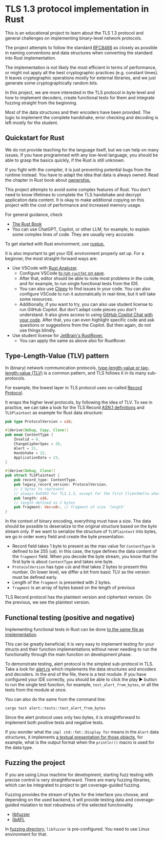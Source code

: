 # TLS 1.3 protocol implementation in Rust

This is an educational project to learn about the TLS 1.3 protocol and general challenges on implementing binary-level
network protocols.

The project attempts to follow the standard [RFC8466](https://datatracker.ietf.org/doc/html/rfc8446) as closely as
possible in naming conventions and data structures when converting the standard into Rust implementation.

The implementation is not likely the most efficient in terms of performance, or might not apply all the best
cryptographic
practices (e.g. constant times).
It leaves cryptographic operations mostly for external libraries, and we just generate some cryptographically random
bits.

In this project, we are more interested in the TLS protocol in byte level and how to implement decoders, create
functional tests for them and integrate fuzzing straight from the beginning.

Most of the data structures and their encoders have been provided. The logic to implement the complete handshake, error
checking
and decoding is left mostly for the student.

## Quickstart for Rust

We do not provide teaching for the language itself, but we can help on many issues.
If you have programmed with any low-level language, you should be able to grasp the basics quickly, if the Rust is still
unknown.

If you fight with the compiler, it is just preventing potential bugs from the runtime instead.
You have to adapt the idea that data is always owned.
Read the chapter in Rust book about [ownership.](https://doc.rust-lang.org/book/ch04-00-understanding-ownership.html)

This project attempts to avoid some complex features of Rust.
You don't need to know lifetimes to complete the TLS handshake and decrypt application data content. It is okay to make
additional copying on this project
with the cost of performance and increased memory usage.

For general guidance, check

* [The Rust Book](https://doc.rust-lang.org/book/)
* You can use ChatGPT, Copilot, or other LLM, for example, to explain some complex lines of code. They are usually very
  accurate.

To get started with Rust environment, use [rustup.](https://www.rust-lang.org/tools/install)

It is also important to get your IDE environment properly set up. For a beginner, the most straight-forward ways are:

* Use VSCode with [Rust Analyzer](https://code.visualstudio.com/docs/languages/rust).
    * Configure
      VSCode [to run `rustfmt` on save](https://stackoverflow.com/questions/67859926/how-to-run-cargo-fmt-on-save-in-vscode).
    * After that, editor should be able to note most problems in the code, and for example, to run single functional
      tests from the IDE.
    * You can also use [Clippy](https://doc.rust-lang.org/nightly/clippy/usage.html) to find issues in your code. You
      can also configure VSCode to run it automatically in real-time, but it will take some resources.
    * Additionally, if you want to try, you can also use student license to run GitHub Copilot. But don't adapt code
      pieces you don't understand. It also gives access to
      using [GitHub Copilot Chat with your code](https://docs.github.com/en/copilot/github-copilot-chat/about-github-copilot-chat).
      After that, you can even highlight specific code and ask questions or suggestions from the Copilot. But then
      again, do not use things blindly.
* Use student license for [JetBrain's RustRover.](https://www.jetbrains.com/rust/)
    * You can apply the same as above also for RustRover.

## Type-Length-Value (TLV) pattern

In (binary) network communication
protocols, [type-length-value or tag-length-value (TLV)](https://en.wikipedia.org/wiki/Type%E2%80%93length%E2%80%93value)
is
a common pattern, and TLS follows it in its many sub-protocols.

For example, the lowest layer in TLS protocol uses
so-called [Record Protocol](https://datatracker.ietf.org/doc/html/rfc8446#section-5).

It wraps the higher level protocols, by following the idea of TLV.
To see in practice, we can take a look for the TLS
Record [ASN.1 definitions](https://datatracker.ietf.org/doc/html/rfc8446#appendix-B.1) and `TLSPlaintext` as example for
Rust data structure:

```rust
pub type ProtocolVersion = u16;

#[derive(Debug, Copy, Clone)]
pub enum ContentType {
    Invalid = 0,
    ChangeCipherSpec = 20,
    Alert = 21,
    Handshake = 22,
    ApplicationData = 23,
}

#[derive(Debug, Clone)]
pub struct TLSPlaintext {
    pub record_type: ContentType,
    pub legacy_record_version: ProtocolVersion,
    // 2 bytes to represent
    // always 0x0303 for TLS 1.3, except for the first ClientHello where it can be 0x0301
    pub length: u16,
    // length defined as 2 bytes
    pub fragment: Vec<u8>, // fragment of size 'length'
}
```

In the context of binary encoding, everything must have a size.
The data should be possible to deserialize to the original structure based on the byte stream only.
If we want to serialize the structure of `TLSPlaintext` into bytes, we go in order every field and create the byte
presentation.

* Record field takes 1 byte to present as the max value for `ContentType` is defined to be 255 (`u8`). In this case, the
  type defines the data content of
  the `fragment` field. When you decode the byte stream, you know that the first byte is about `ContentType` and takes
  one byte.
* `ProtocolVersion` has type `u16` and that takes 2 bytes to present this number. On lower level, we differ a bit from
  basic
  TLV as the version must be defined early.
* Length of the `fragment` is presented with 2 bytes.
* `fragment` is an array of bytes based on the length of previous

TLS Record protocol has the plaintext version and ciphertext version. On the previous, we see the plaintext version.

## Functional testing (positive and negative)

Implementing functional tests in Rust can be
done [to the same file as implementation](https://doc.rust-lang.org/book/ch11-01-writing-tests.html).

This can be greatly beneficial; it is very easy to implement testing for your structs and their function implementations
without never needing to run the functionality through the main function on development phase.

To demonstrate testing, alert protocol is the simplest sub-protocol in TLS.
Take a look for [alert.rs](src/alert.rs) which implements the data structures and encoders and decoders. In the end of
the file, there is a test module. If you have configured your IDE correctly, you should be able to click the play ▶
button
to run the single test function, for example, `test_alert_from_bytes`, or all the tests from the module at once.

You can also do the same from the command line:

```shell
cargo test alert::tests::test_alert_from_bytes
```

Since the alert protocol uses only two bytes, it is straightforward to implement both positive tests and negative tests.

If you wonder what the `impl std::fmt::Display for` means in the `Alert` data structures, it
implements [a textual presentation for those objects](https://doc.rust-lang.org/rust-by-example/hello/print/print_display.html),
for example, what is the output format when the `println!()` macro is used for the data type.

## Fuzzing the project

If you are using Linux machine for development, starting fuzz testing with precise control is very straightforward.
There are many fuzzing libraries, which can be integrated to project to get coverage-guided fuzzing.

Fuzzing provides the stream of bytes for the interface you choose, and depending on the used backend, it will provide
testing data and coverage-guided mutation to test robustness of the selected functionality.

* [libfuzzer](https://github.com/rust-fuzz/libfuzzer)
* [libAFL](https://github.com/AFLplusplus/LibAFL)

In [fuzzing directory](fuzzing), `libfuzzer` is pre-configured.
You need to use Linux environment for that.